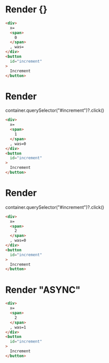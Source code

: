 # Render {}
```html
<div>
  x=
  <span>
    0
  </span>
  , was=‍
</div>
<button
  id="increment"
>
  Increment
</button>
```


# Render 
container.querySelector("#increment")?.click()

```html
<div>
  x=
  <span>
    1
  </span>
  , was=0
</div>
<button
  id="increment"
>
  Increment
</button>
```


# Render 
container.querySelector("#increment")?.click()

```html
<div>
  x=
  <span>
    2
  </span>
  , was=0
</div>
<button
  id="increment"
>
  Increment
</button>
```


# Render "ASYNC"
```html
<div>
  x=
  <span>
    2
  </span>
  , was=1
</div>
<button
  id="increment"
>
  Increment
</button>
```